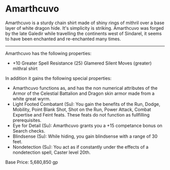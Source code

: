 # Amarthcuvo

Amarthcuvo is a sturdy chain shirt made of shiny rings of mithril over a base layer of white dragon hide. It's simplicity is striking. Amarthcuvo was forged by the late Galedir while travelling the continents west of Sindarel, it seems to have been enchanted and re-enchanted many times.

---

Amarthcuvo has the following properties:
 - +10 Greater Spell Resistance (25) Glamered Silent Moves (greater) mithral shirt

In addition it gains the following special properties:
- Amarthcuvo functions as, and has the non numerical attributes of the Armor of the Celestial Battalion and Dragon skin armor made from a white great wyrm.
- Light Footed Combatant (Su): You gain the benefits of the Run, Dodge, Mobility, Point Blank Shot, Shot on the Run, Power Attack, Combat Expertise and Feint feats. These feats do not function as fullfilling prerequisites.
- Eye for Detail (Su): Amarthcuvo grants you a +15 competance bonus on Search checks.
- Blindsense (Su): While hiding, you gain blindsense with a range of 30 feet.
- Nondetection (Su): You act as if constantly under the effects of a nondetection spell, Caster level 20th.

Base Price: 5,680,850 gp
